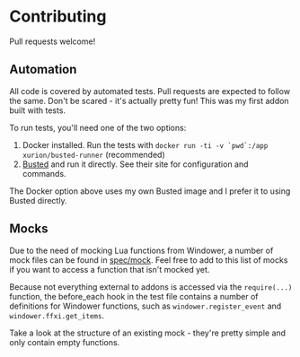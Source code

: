 # Contributing

Pull requests welcome!

## Automation

All code is covered by automated tests. Pull requests are expected to follow the same. Don't be scared - it's actually pretty fun! This was my first addon built with tests.

To run tests, you'll need one of the two options:

1. Docker installed. Run the tests with ``docker run -ti -v `pwd`:/app xurion/busted-runner`` (recommended)
2. [Busted](https://olivinelabs.com/busted/) and run it directly. See their site for configuration and commands.

The Docker option above uses my own Busted image and I prefer it to using Busted directly.

## Mocks

Due to the need of mocking Lua functions from Windower, a number of mock files can be found in [spec/mock](spec/mock). Feel free to add to this list of mocks if you want to access a function that isn't mocked yet.

Because not everything external to addons is accessed via the `require(...)` function, the before_each hook in the test file contains a number of definitions for Windower functions, such as `windower.register_event` and `windower.ffxi.get_items`.

Take a look at the structure of an existing mock - they're pretty simple and only contain empty functions.
